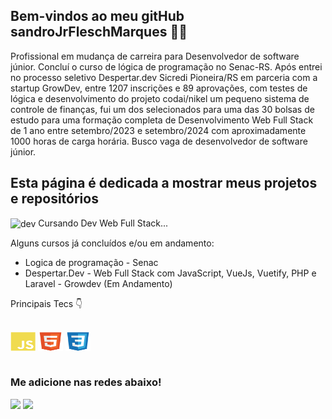 ## Bem-vindos ao meu gitHub sandroJrFleschMarques 👨‍💻

Profissional em mudança de carreira para Desenvolvedor de software júnior. Concluí o curso de lógica de programação no Senac-RS. Após entrei no processo seletivo Despertar.dev Sicredi Pioneira/RS em parceria com a startup GrowDev, entre 1207 inscrições e 89 aprovações, com testes de lógica e desenvolvimento do projeto codai/nikel um pequeno sistema de controle de finanças, fui um dos selecionados para uma das 30 bolsas de estudo para uma formação completa de Desenvolvimento Web Full Stack de 1 ano entre setembro/2023 e setembro/2024 com aproximadamente 1000 horas de carga horária. Busco vaga de desenvolvedor de software júnior.
## Esta página é dedicada a mostrar meus projetos e repositórios

<img align="center" alt="dev" height="250" width="500" src="https://softdesign.com.br/wp-content/webpc-passthru.php?src=https://softdesign.com.br/wp-content/uploads/2022/05/Programacao-Funcional-scaled-2.jpg&nocache=1">
Cursando Dev Web Full Stack...

Alguns cursos já concluídos e/ou em andamento: 

- Logica de programação - Senac
- Despertar.Dev - Web Full Stack com JavaScript, VueJs, Vuetify, PHP e Laravel - Growdev (Em Andamento)

Principais Tecs 👇
<div style="display: inline_block"><br>
  <img align="center" alt="Js" height="30" width="40" src="https://raw.githubusercontent.com/devicons/devicon/master/icons/javascript/javascript-plain.svg">
  <img align="center" alt="HTML" height="30" width="40" src="https://raw.githubusercontent.com/devicons/devicon/master/icons/html5/html5-original.svg">
  <img align="center" alt="CSS" height="30" width="40" src="https://raw.githubusercontent.com/devicons/devicon/master/icons/css3/css3-original.svg">
</div>
 
 <br>
 
  ### Me adicione nas redes abaixo!
 
<div> 
<a href="https://www.linkedin.com/in/sandro-junior-flesch-marques-17a421291/" target="_blank"><img src="https://img.shields.io/badge/-Linkedin-0e76a8?style=flat-square&logo=Linkedin&logoColor=white&link=LINK-DO-SEU-LINKEDIN" /></a>
<a href="https://api.whatsapp.com/send?phone=5551992912300" target="_blank"><img src="https://img.shields.io/badge/-WhatsApp-25d366?style=flat-square&labelColor=25d366&logo=whatsapp&logoColor=white&link=API-DO-SEU-WHATSAPP"/></a> 
</div>
